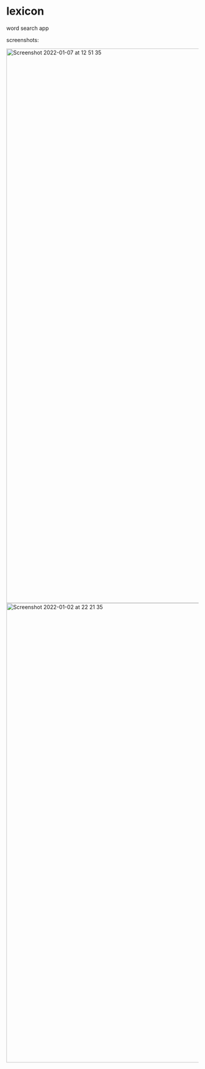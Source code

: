 # lexicon
word search app


screenshots:

<img width="1454" alt="Screenshot 2022-01-07 at 12 51 35" src="https://user-images.githubusercontent.com/5990147/148548843-093f5470-2c90-4e49-9fa1-0d739587d8d0.png">


<img width="1205" alt="Screenshot 2022-01-02 at 22 21 35" src="https://user-images.githubusercontent.com/5990147/147890920-b0d406c1-1939-4ce2-a123-45696bf909d8.png">
